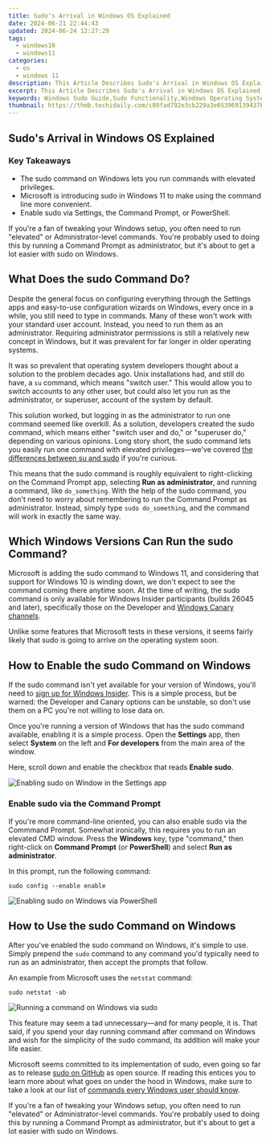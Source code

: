 ```yaml
---
title: Sudo's Arrival in Windows OS Explained
date: 2024-06-21 22:44:43
updated: 2024-06-24 12:27:29
tags:
  - windows10
  - windows11
categories:
  - os
  - windows 11
description: This Article Describes Sudo's Arrival in Windows OS Explained
excerpt: This Article Describes Sudo's Arrival in Windows OS Explained
keywords: Windows Sudo Guide,Sudo Functionality,Windows Operating System,Understanding Sudo,Windows Security Features,OS Command Line Usage,Sudo in Windows Update
thumbnail: https://thmb.techidaily.com/c80fad792e3cb229a3e653969139437b39335328a63ecf71a877586d96fe497a.jpg
---
```


## Sudo's Arrival in Windows OS Explained

### Key Takeaways

* The sudo command on Windows lets you run commands with elevated privileges.
* Microsoft is introducing sudo in Windows 11 to make using the command line more convenient.
* Enable sudo via Settings, the Command Prompt, or PowerShell.

 If you're a fan of tweaking your Windows setup, you often need to run "elevated" or Administrator-level commands. You're probably used to doing this by running a Command Prompt as administrator, but it's about to get a lot easier with sudo on Windows.

## What Does the sudo Command Do?

 Despite the general focus on configuring everything through the Settings apps and easy-to-use configuration wizards on Windows, every once in a while, you still need to type in commands. Many of these won't work with your standard user account. Instead, you need to run them as an administrator. Requiring administrator permissions is still a relatively new concept in Windows, but it was prevalent for far longer in older operating systems.

 It was so prevalent that operating system developers thought about a solution to the problem decades ago. Unix installations had, and still do have, a `su` command, which means "switch user." This would allow you to switch accounts to any other user, but could also let you run as the administrator, or superuser, account of the system by default.

 This solution worked, but logging in as the administrator to run one command seemed like overkill. As a solution, developers created the sudo command, which means either "switch user and do," or "superuser do," depending on various opinions. Long story short, the sudo command lets you easily run one command with elevated privileges—we've covered [the differences between su and sudo](http://www.makeuseof.com/sudo-vs-su/) if you're curious.

 This means that the sudo command is roughly equivalent to right-clicking on the Command Prompt app, selecting **Run as administrator**, and running a command, like `do_something`. With the help of the sudo command, you don't need to worry about remembering to run the Command Prompt as administrator. Instead, simply type `sudo do_something`, and the command will work in exactly the same way.

## Which Windows Versions Can Run the sudo Command?

 Microsoft is adding the sudo command to Windows 11, and considering that support for Windows 10 is winding down, we don't expect to see the command coming there anytime soon. At the time of writing, the sudo command is only available for Windows Insider participants (builds 26045 and later), specifically those on the Developer and [Windows Canary channels](https://www.makeuseof.com/what-is-windows-insider-canary-channel/).

 Unlike some features that Microsoft tests in these versions, it seems fairly likely that sudo is going to arrive on the operating system soon.

## How to Enable the sudo Command on Windows

 If the sudo command isn't yet available for your version of Windows, you'll need to [sign up for Windows Insider](https://www.makeuseof.com/windows-11-insider-program-join/). This is a simple process, but be warned: the Developer and Canary options can be unstable, so don't use them on a PC you're not willing to lose data on.

 Once you're running a version of Windows that has the sudo command available, enabling it is a simple process. Open the **Settings** app, then select **System** on the left and **For developers** from the main area of the window.

 Here, scroll down and enable the checkbox that reads **Enable sudo**.

![Enabling sudo on Window in the Settings app](https://static1.makeuseofimages.com/wordpress/wp-content/uploads/2024/03/enabling-sudo-on-window-in-the-settings-app.jpg)

### Enable sudo via the Command Prompt

 If you're more command-line oriented, you can also enable sudo via the Commmand Prompt. Somewhat ironically, this requires you to run an elevated CMD window. Press the **Windows** key, type "command," then right-click on **Command Prompt** (or **PowerShell**) and select **Run as administrator**.

 In this prompt, run the following command:

`sudo config --enable enable`

![Enabling sudo on Windows via PowerShell](https://static1.makeuseofimages.com/wordpress/wp-content/uploads/2024/03/enabling-sudo-on-windows-via-powershell.jpg)

## How to Use the sudo Command on Windows

 After you've enabled the sudo command on Windows, it's simple to use. Simply prepend the `sudo` command to any command you'd typically need to run as an administrator, then accept the prompts that follow.

 An example from Microsoft uses the `netstat` command:

`sudo netstat -ab  
`

![Running a command on Windows via sudo](https://static1.makeuseofimages.com/wordpress/wp-content/uploads/2024/03/running-a-command-on-windows-via-sudo.jpg)

 This feature may seem a tad unnecessary—and for many people, it is. That said, if you spend your day running command after command on Windows and wish for the simplicity of the sudo command, its addition will make your life easier.

 Microsoft seems committed to its implementation of sudo, even going so far as to release [sudo on GitHub](http://github.com/microsoft/sudo) as open source. If reading this entices you to learn more about what goes on under the hood in Windows, make sure to take a look at our list of [commands every Windows user should know](https://www.makeuseof.com/tag/15-cmd-commands-every-windows-user-know/).

 If you're a fan of tweaking your Windows setup, you often need to run "elevated" or Administrator-level commands. You're probably used to doing this by running a Command Prompt as administrator, but it's about to get a lot easier with sudo on Windows.
